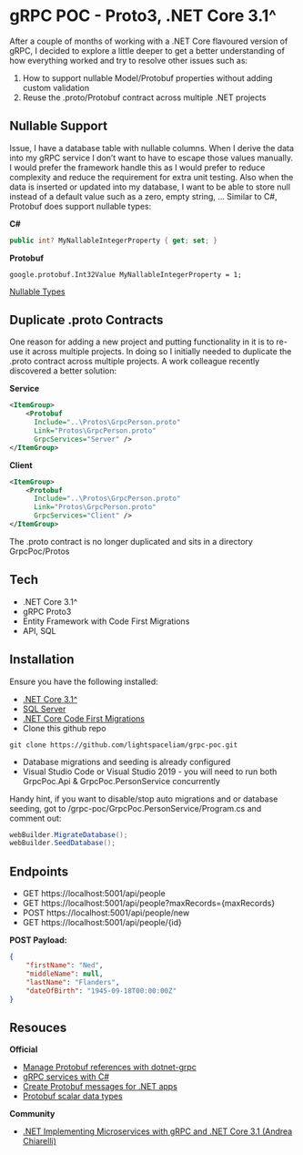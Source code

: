 # gRPC POC - Proto3, .NET Core 3.1^

After a couple of months of working with a .NET Core flavoured version of gRPC, I decided to explore a little deeper to get a better understanding of how everything worked and try to resolve other issues such as: 

1. How to support nullable Model/Protobuf properties without adding custom  validation
2. Reuse the .proto/Protobuf contract across multiple .NET projects 

## Nullable Support

Issue, I have a database table with nullable columns. When I derive the data into my gRPC service I don’t want to have to escape those values manually. I would prefer the framework handle this as I would prefer to reduce complexity and reduce the requirement for extra unit testing. Also when the data is inserted or updated into my database, I want to be able to store null instead of a default value such as a zero, empty string, … Similar to C#, Protobuf does support nullable types:

**C#**
```c#
public int? MyNallableIntegerProperty { get; set; } 
```
**Protobuf**
```proto3
google.protobuf.Int32Value MyNallableIntegerProperty = 1;
```

[Nullable Types](https://docs.microsoft.com/en-us/dotnet/architecture/grpc-for-wcf-developers/protobuf-data-types#nullable-types)

## Duplicate .proto Contracts

One reason for adding a new project and putting functionality in it is to re-use it across multiple projects. In doing so I initially needed to duplicate the .proto contract across multiple projects. A work colleague recently discovered a better solution:

**Service**
```xml
<ItemGroup>
    <Protobuf 
      Include="..\Protos\GrpcPerson.proto"
      Link="Protos\GrpcPerson.proto"
      GrpcServices="Server" />
</ItemGroup>
```
**Client**
```xml
<ItemGroup>
    <Protobuf
      Include="..\Protos\GrpcPerson.proto"
      Link="Protos\GrpcPerson.proto"
      GrpcServices="Client" />
</ItemGroup>
```
The .proto contract is no longer duplicated and sits in a directory GrpcPoc/Protos

## Tech
- .NET Core 3.1^
- gRPC Proto3
- Entity Framework with Code First Migrations
- API, SQL

## Installation

Ensure you have the following installed:
* [.NET Core 3.1^](https://dotnet.microsoft.com/download)
* [SQL Server](https://www.microsoft.com/en-gb/sql-server/sql-server-downloads)
* [.NET Core Code First Migrations](https://docs.microsoft.com/en-us/ef/core/managing-schemas/migrations/?tabs=dotnet-core-cli)
* Clone this github repo
```
git clone https://github.com/lightspaceliam/grpc-poc.git
```
* Database migrations and seeding is already configured
* Visual Studio Code or Visual Studio 2019 - you will need to run both GrpcPoc.Api & GrpcPoc.PersonService concurrently

Handy hint, if you want to disable/stop auto migrations and or database seeding, got to /grpc-poc/GrpcPoc.PersonService/Program.cs and comment out:
```c#
webBuilder.MigrateDatabase();
webBuilder.SeedDatabase();
```

## Endpoints
- GET   https://localhost:5001/api/people
- GET   https://localhost:5001/api/people?maxRecords={maxRecords}
- POST  https://localhost:5001/api/people/new
- GET   https://localhost:5001/api/people/{id}

**POST Payload:**
```json
{
    "firstName": "Ned",
    "middleName": null,
    "lastName": "Flanders",
    "dateOfBirth": "1945-09-18T00:00:00Z"
}
```

## Resouces

**Official**
- [Manage Protobuf references with dotnet-grpc](https://docs.microsoft.com/en-us/aspnet/core/grpc/dotnet-grpc?view=aspnetcore-3.1)
- [gRPC services with C#](https://docs.microsoft.com/en-us/aspnet/core/grpc/basics?view=aspnetcore-3.1)
- [Create Protobuf messages for .NET apps](https://docs.microsoft.com/en-us/aspnet/core/grpc/protobuf?view=aspnetcore-3.1)
- [Protobuf scalar data types](https://docs.microsoft.com/en-us/dotnet/architecture/grpc-for-wcf-developers/protobuf-data-types)

**Community**
- [.NET Implementing Microservices with gRPC and .NET Core 3.1 (Andrea Chiarelli)](https://auth0.com/blog/implementing-microservices-grpc-dotnet-core-3/)
